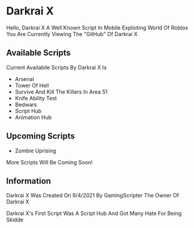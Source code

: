# Darkrai X

Hello, Darkrai X A Well Known Script In Mobile Exploiting World Of Roblox
You Are Currently Viewing The "GitHub" Of Darkrai X

## Available Scripts

Current Availabile Scripts By Darkrai X Is

* Arsenal
* Tower Of Hell
* Survive And Kill The Killers In Area 51
* Knife Ability Test
* Bedwars
* Script Hub
* Animation Hub

## Upcoming Scripts

* Zombie Uprising

More Scripts Will Be Coming Soon!

## Information

Darkrai X Was Created On 9/4/2021 By GamingScripter The Owner Of Darkrai X


Darkrai X's First Script Was A Script Hub And Got Many Hate For Being Skidde
